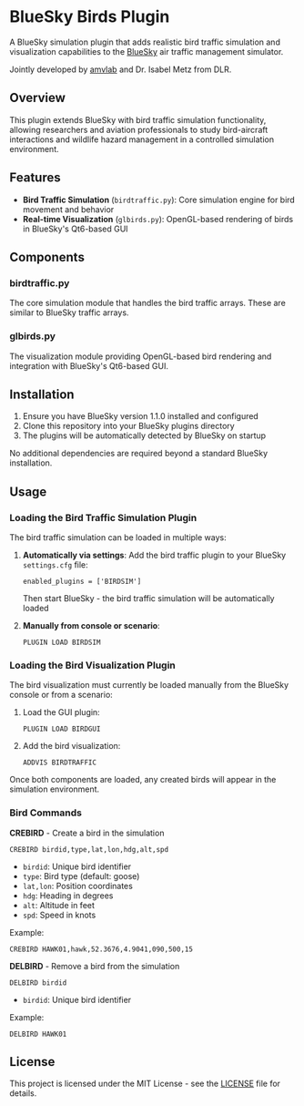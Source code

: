 # BlueSky Birds Plugin

A BlueSky simulation plugin that adds realistic bird traffic simulation and visualization capabilities to the [BlueSky](https://github.com/TUDelft-CNS-ATM/bluesky) air traffic management simulator.

Jointly developed by [amvlab](https://amvlab.eu) and Dr. Isabel Metz from DLR.

## Overview

This plugin extends BlueSky with bird traffic simulation functionality, allowing researchers and aviation professionals to study bird-aircraft interactions and wildlife hazard management in a controlled simulation environment.

## Features

- **Bird Traffic Simulation** (`birdtraffic.py`): Core simulation engine for bird movement and behavior
- **Real-time Visualization** (`glbirds.py`): OpenGL-based rendering of birds in BlueSky's Qt6-based GUI

## Components

### birdtraffic.py
The core simulation module that handles the bird traffic arrays. These are similar to BlueSky traffic arrays.

### glbirds.py
The visualization module providing OpenGL-based bird rendering and integration with BlueSky's Qt6-based GUI.

## Installation

1. Ensure you have BlueSky version 1.1.0 installed and configured
2. Clone this repository into your BlueSky plugins directory
3. The plugins will be automatically detected by BlueSky on startup

No additional dependencies are required beyond a standard BlueSky installation.

## Usage

### Loading the Bird Traffic Simulation Plugin

The bird traffic simulation can be loaded in multiple ways:

1. **Automatically via settings**: Add the bird traffic plugin to your BlueSky `settings.cfg` file:
   ```
   enabled_plugins = ['BIRDSIM']
   ```
   Then start BlueSky - the bird traffic simulation will be automatically loaded

2. **Manually from console or scenario**:
   ```
   PLUGIN LOAD BIRDSIM
   ```

### Loading the Bird Visualization Plugin

The bird visualization must currently be loaded manually from the BlueSky console or from a scenario:

1. Load the GUI plugin:
   ```
   PLUGIN LOAD BIRDGUI
   ```

2. Add the bird visualization:
   ```
   ADDVIS BIRDTRAFFIC
   ```

Once both components are loaded, any created birds will appear in the simulation environment.

### Bird Commands

**CREBIRD** - Create a bird in the simulation
```
CREBIRD birdid,type,lat,lon,hdg,alt,spd
```
- `birdid`: Unique bird identifier
- `type`: Bird type (default: goose)
- `lat,lon`: Position coordinates
- `hdg`: Heading in degrees
- `alt`: Altitude in feet
- `spd`: Speed in knots

Example:
```
CREBIRD HAWK01,hawk,52.3676,4.9041,090,500,15
```

**DELBIRD** - Remove a bird from the simulation
```
DELBIRD birdid
```
- `birdid`: Unique bird identifier

Example:
```
DELBIRD HAWK01
```

## License

This project is licensed under the MIT License - see the [LICENSE](LICENSE) file for details.
